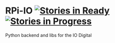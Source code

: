 RPi-IO [![Stories in Ready](https://badge.waffle.io/TemosEngenharia/RPI-IO.png?label=ready&title=Ready)](https://waffle.io/TemosEngenharia/RPI-IO)
[![Stories in Progress](https://badge.waffle.io/TemosEngenharia/RPI-IO.png?label=in%20progress&title=In%20Progress)](http://waffle.io/TemosEngenharia/RPI-IO)
=========
Python backend and libs for the IO Digital
